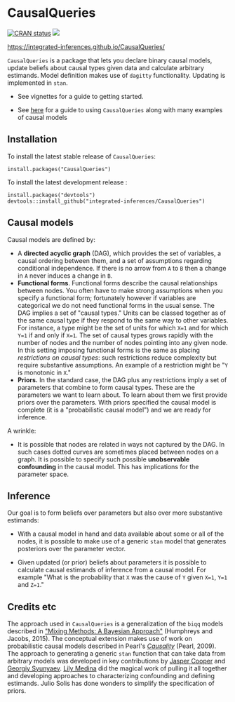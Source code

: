 # CausalQueries

<!-- badges: start -->
[![CRAN status](https://www.r-pkg.org/badges/version/CausalQueries)](https://CRAN.R-project.org/package=CausalQueries)
![](https://cranlogs.r-pkg.org/badges/grand-total/CausalQueries)
<!-- badges: end -->

https://integrated-inferences.github.io/CausalQueries/

`CausalQueries` is a package that lets you declare binary causal models, update beliefs about causal types given data and calculate arbitrary estimands. Model definition makes use of `dagitty` functionality. Updating is implemented in `stan`. 

* See vignettes for a guide to getting started.

* See [here](https://macartan.github.io/assets/pdf/papers/2024_CausalQueries.pdf) for a guide to using `CausalQueries` along with many examples of causal models  

 

## Installation

To install the latest stable release of `CausalQueries`:

```
install.packages("CausalQueries")
```

To install the latest development release :

```
install.packages("devtools")
devtools::install_github("integrated-inferences/CausalQueries")
```

## Causal models

Causal models are defined by:

* A **directed acyclic graph** (DAG), which provides the set of variables, a causal ordering between them, and a set of assumptions regarding conditional independence. If there is no arrow from `A` to `B` then a change in `A` never induces a change in `B`. 
* **Functional forms**. Functional forms describe the causal relationships between nodes. You often have to make strong assumptions when you specify a functional form; fortunately however if variables are categorical  we do not need functional forms in the usual sense. The DAG implies a set of "causal types." Units can be classed together as of the same causal type if they respond to the same way to other variables.  For instance, a type might be the set of units for which `X=1` and for which `Y=1` if and only if `X=1`. The set of causal types grows rapidly with the number of nodes and the number of nodes pointing into any given node. In this setting imposing functional forms is the same as placing *restrictions on causal types*: such restrictions reduce  complexity but require substantive assumptions. An example of a restriction might be "`Y` is monotonic in `X`."
* **Priors.** In the standard case, the DAG plus any restrictions imply a set of parameters that combine to form causal types. These are the  parameters we want to learn about. To learn about them we first provide priors over the parameters. With priors specified the causal model is complete (it is a "probabilistic causal model") and we are ready for inference.  

A wrinkle:

* It is possible that nodes are related in ways not captured by the DAG. In such cases dotted curves are sometimes placed between nodes on a graph. It is possible to specify such possible **unobservable confounding** in the causal model. This has implications for the parameter space.

## Inference

Our goal is to form beliefs over parameters but also over more substantive estimands:

* With a causal model in hand and data available about some or all of the nodes, it is possible to make use of a generic `stan` model that generates posteriors over the parameter vector. 

*  Given updated (or prior) beliefs about parameters it is possible to calculate causal estimands of inference from a causal model. For example "What is the probability that `X` was the cause of `Y` given `X=1`, `Y=1` and `Z=1`."


## Credits etc

The approach used in `CausalQueries` is a generalization of the `biqq` models described in ["Mixing Methods: A Bayesian Approach"](https://www.cambridge.org/core/journals/american-political-science-review/article/abs/mixing-methods-a-bayesian-approach/BB1DFC2FDA3D7F2224F3341042FEA5F4) (Humphreys and Jacobs, 2015). The conceptual extension makes use of work on probabilistic causal models described in Pearl's [*Causality*](https://www.cambridge.org/core/books/causality/B0046844FAE10CBF274D4ACBDAEB5F5B) (Pearl, 2009). The approach to generating a generic `stan` function that can take data from arbitrary models was developed in key contributions by [Jasper Cooper](https://www.linkedin.com/in/jasper-jack-cooper/) and [Georgiy Syunyaev]( https://gsyunyaev.com/). [Lily Medina](https://lilymedina.github.io/) did the magical work of pulling it all together and developing approaches to characterizing confounding and defining estimands. Julio Solis has done wonders to simplify the specification of priors.    
